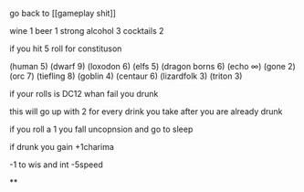 go back to [[gameplay shit]]

wine 1
beer 1
strong alcohol 3
cocktails 2

  

if you hit 5 roll for constituson

(human 5)
(dwarf 9)
(loxodon 6)
(elfs 5)
(dragon borns 6)
(echo ∞)
(gone 2)
(orc 7)
(tiefling 8)
(goblin 4)
(centaur 6)
(lizardfolk 3)
(triton 3)

  

if your rolls is DC12 whan fail you drunk

this will go up with 2 for every drink you take after you are already drunk

if you roll a 1 you fall uncopnsion and go to sleep 

  

if drunk you gain +1charima

-1 to wis and int -5speed

**